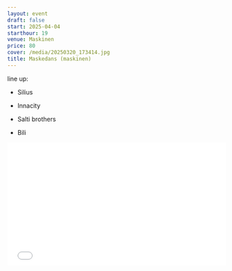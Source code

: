 ```yaml
---
layout: event
draft: false
start: 2025-04-04
starthour: 19
venue: Maskinen
price: 80
cover: /media/20250320_173414.jpg
title: Maskedans (maskinen)
---
```

line up:

*   Silius
    
*   Innacity
    
*   Salti brothers
    
*   Bili
    

<div style="padding-bottom: 56.25%; position: relative;"><iframe width="100%" height="100%" src="[https://www.youtube.com/embed/4GXlILQtQHg?autoplay=1&controls=0&loop=1&modestbranding=1&playlist=4GXlILQtQHg&rel=0](https://www.youtube.com/embed/4GXlILQtQHg?autoplay=1&controls=0&loop=1&modestbranding=1&playlist=4GXlILQtQHg&rel=0)" frameborder="0" allow="accelerometer; autoplay; encrypted-media; gyroscope; picture-in-picture; fullscreen" style="position: absolute; top: 0px; left: 0px; width: 100%; height: 100%;"><small>Powered by <a href="[https://embed.tube/embed-code-generator/youtube/">youtube](https://embed.tube/embed-code-generator/youtube/">youtube) embed video</a> generator</small></iframe></div>